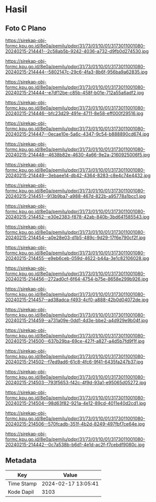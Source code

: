 # Hasil

## Foto C Plano

https://sirekap-obj-formc.kpu.go.id/8e0a/pemilu/pdpr/31/73/01/10/01/3173011001080-20240215-214441--2c58ab5b-9242-4036-a732-d9fb0d274530.jpg

https://sirekap-obj-formc.kpu.go.id/8e0a/pemilu/pdpr/31/73/01/10/01/3173011001080-20240215-214444--5802147c-29c6-4fa3-8b6f-956ba9a62835.jpg

https://sirekap-obj-formc.kpu.go.id/8e0a/pemilu/pdpr/31/73/01/10/01/3173011001080-20240215-214444--e7df12be-c85b-458f-b01e-712a55a6adf2.jpg

https://sirekap-obj-formc.kpu.go.id/8e0a/pemilu/pdpr/31/73/01/10/01/3173011001080-20240215-214446--bfc23d29-491e-4711-8e58-eff000f29516.jpg

https://sirekap-obj-formc.kpu.go.id/8e0a/pemilu/pdpr/31/73/01/10/01/3173011001080-20240215-214447--0ecae10e-5a6c-4347-9c54-b888890cd674.jpg

https://sirekap-obj-formc.kpu.go.id/8e0a/pemilu/pdpr/31/73/01/10/01/3173011001080-20240215-214448--4638b82e-4630-4a66-9e2a-2160925006f5.jpg

https://sirekap-obj-formc.kpu.go.id/8e0a/pemilu/pdpr/31/73/01/10/01/3173011001080-20240215-214449--3ebaee14-db42-4364-8283-c8e4c74e4432.jpg

https://sirekap-obj-formc.kpu.go.id/8e0a/pemilu/pdpr/31/73/01/10/01/3173011001080-20240215-214451--913b9ba7-a988-467d-822b-a95778a1bcc1.jpg

https://sirekap-obj-formc.kpu.go.id/8e0a/pemilu/pdpr/31/73/01/10/01/3173011001080-20240215-214452--e30e2383-f878-42ab-840b-3bd641585543.jpg

https://sirekap-obj-formc.kpu.go.id/8e0a/pemilu/pdpr/31/73/01/10/01/3173011001080-20240215-214454--a0e28e03-d1b5-489c-9d29-17f6e790cf2f.jpg

https://sirekap-obj-formc.kpu.go.id/8e0a/pemilu/pdpr/31/73/01/10/01/3173011001080-20240215-214455--e9eb6ceb-059d-4622-b44a-3e1c82106028.jpg

https://sirekap-obj-formc.kpu.go.id/8e0a/pemilu/pdpr/31/73/01/10/01/3173011001080-20240215-214456--272ad0cf-6f64-4754-b75e-8658e299b926.jpg

https://sirekap-obj-formc.kpu.go.id/8e0a/pemilu/pdpr/31/73/01/10/01/3173011001080-20240215-214457--ad38adca-f493-4cf0-a888-42b0d04072de.jpg

https://sirekap-obj-formc.kpu.go.id/8e0a/pemilu/pdpr/31/73/01/10/01/3173011001080-20240215-214459--a731a09e-0dd1-4d3e-bbe2-a4d929e9b04f.jpg

https://sirekap-obj-formc.kpu.go.id/8e0a/pemilu/pdpr/31/73/01/10/01/3173011001080-20240215-214500--637b29ba-69ce-427f-a827-a4d5b7fd9f1f.jpg

https://sirekap-obj-formc.kpu.go.id/8e0a/pemilu/pdpr/31/73/01/10/01/3173011001080-20240215-214502--f7ed9ad6-61c8-4fc6-9f41-6435fa247b37.jpg

https://sirekap-obj-formc.kpu.go.id/8e0a/pemilu/pdpr/31/73/01/10/01/3173011001080-20240215-214503--793f5653-f42c-4f9d-93a1-e95065d05272.jpg

https://sirekap-obj-formc.kpu.go.id/8e0a/pemilu/pdpr/31/73/01/10/01/3173011001080-20240215-214504--98d63f82-921a-4e12-89cd-4011e40d2cd1.jpg

https://sirekap-obj-formc.kpu.go.id/8e0a/pemilu/pdpr/31/73/01/10/01/3173011001080-20240215-214506--570fcadb-351f-4b2d-8249-497fbf7ce64e.jpg

https://sirekap-obj-formc.kpu.go.id/8e0a/pemilu/pdpr/31/73/01/10/01/3173011001080-20240215-214442--0c7a538b-b6d1-4e1d-ac2f-f7cebdf9080c.jpg


## Metadata

| Key        | Value               |
| ---------- | ------------------- |
| Time Stamp | 2024-02-17 13:05:41 |
| Kode Dapil | 3103                |



